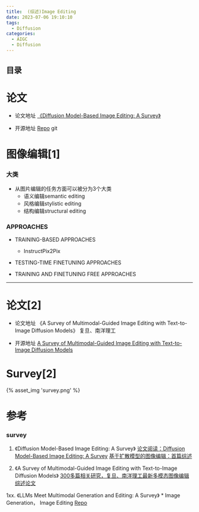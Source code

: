```yaml
---
title:  (综述)Image Editing
date: 2023-07-06 19:10:10
tags:
  - Diffusion
categories: 
  - AIGC
  - Diffusion 
---
```


<p></p>
<!-- more -->

## 目录
<!-- toc -->

# 论文
+ 论文地址
 [《Diffusion Model-Based Image Editing: A Survey》](https://arxiv.org/abs/2402.17525) 

+ 开源地址
 [Repo](https://github.com/SiatMMLab/Awesome-Diffusion-Model-Based-Image-Editing-Methods) git


# 图像编辑[1]
### 大类
+ 从图片编辑的任务方面可以被分为3个大类
  - 语义编辑semantic editing 
  - 风格编辑stylistic editing
  - 结构编辑structural editing

### APPROACHES
+ TRAINING-BASED APPROACHES
  - InstructPix2Pix

+ TESTING-TIME FINETUNING APPROACHES

+ TRAINING AND FINETUNING FREE APPROACHES


---

# 论文[2]
+ 论文地址
 《A Survey of Multimodal-Guided Image Editing with Text-to-Image Diffusion Models》 复旦、南洋理工

+ 开源地址
 [A Survey of Multimodal-Guided Image Editing with Text-to-Image Diffusion Models](https://github.com/xinchengshuai/Awesome-Image-Editing)  

# Survey[2]
{% asset_img  'survey.png' %}

# 参考
###   survey
1. 《Diffusion Model-Based Image Editing: A Survey》 
   [论文阅读：Diffusion Model-Based Image Editing: A Survey](https://blog.csdn.net/huzimu_/article/details/136547375)
   [基于扩散模型的图像编辑：首篇综述](https://mp.weixin.qq.com/s/MFbCt0XfOf9fV0YbdkmR6g)
   
2. 《A Survey of Multimodal-Guided Image Editing with Text-to-Image Diffusion Models》
   [300多篇相关研究，复旦、南洋理工最新多模态图像编辑综述论文](https://www.jiqizhixin.com/articles/2024-06-28-14)

1xx. 《LLMs Meet Multimodal Generation and Editing: A Survey》 *
Image Generation， Image Editing
[Repo](https://github.com/YingqingHe/Awesome-LLMs-meet-Multimodal-Generation)

